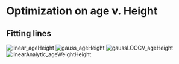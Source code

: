 # Optimization on age v. Height

## Fitting lines
![linear_ageHeight](https://github.com/mynoong/class-KMLA-datascience/assets/113654157/e02985d1-9548-4d23-9e3f-49835f507fe1)
![gauss_ageHeight](https://github.com/mynoong/class-KMLA-datascience/assets/113654157/b70d75f6-e324-4464-bc20-a0e7458cdd2a)
![gaussLOOCV_ageHeight](https://github.com/mynoong/class-KMLA-datascience/assets/113654157/9dc82e04-ad4d-4a7d-90c0-efc78764f703)
![linearAnalytic_ageWeightHeight](https://github.com/mynoong/class-KMLA-datascience/assets/113654157/2a339081-447d-4216-ba98-51f2dd02f681)
